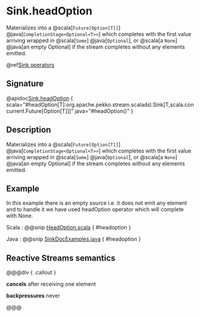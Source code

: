 # Sink.headOption

Materializes into a @scala[`Future[Option[T]]`] @java[`CompletionStage<Optional<T>>`] which completes with the first value arriving wrapped in @scala[`Some`] @java[`Optional`], or @scala[a `None`] @java[an empty Optional] if the stream completes without any elements emitted.

@ref[Sink operators](../index.md#sink-operators)

## Signature

@apidoc[Sink.headOption](Sink$) { scala="#headOption[T]:org.apache.pekko.stream.scaladsl.Sink[T,scala.concurrent.Future[Option[T]]]" java="#headOption()" }


## Description

Materializes into a @scala[`Future[Option[T]]`] @java[`CompletionStage<Optional<T>>`] which completes with the first value arriving wrapped in @scala[`Some`] @java[`Optional`],
or @scala[a `None`] @java[an empty Optional] if the stream completes without any elements emitted.

## Example

In this example there is an empty source i.e. it does not emit any element and to handle it we have used headOption operator which will complete with None.

Scala
:   @@snip [HeadOption.scala](/akka-docs/src/test/scala/docs/stream/operators/sink/HeadOption.scala) { #headoption }

Java
:   @@snip [SinkDocExamples.java](/akka-docs/src/test/java/jdocs/stream/operators/SinkDocExamples.java) { #headoption }

## Reactive Streams semantics

@@@div { .callout }

**cancels** after receiving one element

**backpressures** never

@@@


